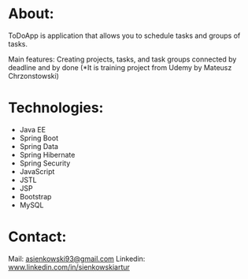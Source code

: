 # About:
ToDoApp is application that allows you to schedule tasks and groups of tasks.


Main features:
Creating projects, tasks, and task groups connected by deadline and by done
(*It is training project from Udemy by Mateusz Chrzonstowski)

# Technologies:

- Java EE
- Spring Boot
- Spring Data
- Spring Hibernate
- Spring Security
- JavaScript
- JSTL
- JSP
- Bootstrap
- MySQL

# Contact:

Mail: asienkowski93@gmail.com
Linkedin: www.linkedin.com/in/sienkowskiartur

